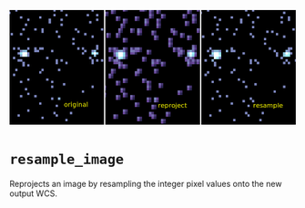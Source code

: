 ![Example image](Doc/ds9_2.png)

# `resample_image`

Reprojects an image by resampling the integer pixel values onto
the new output WCS.

